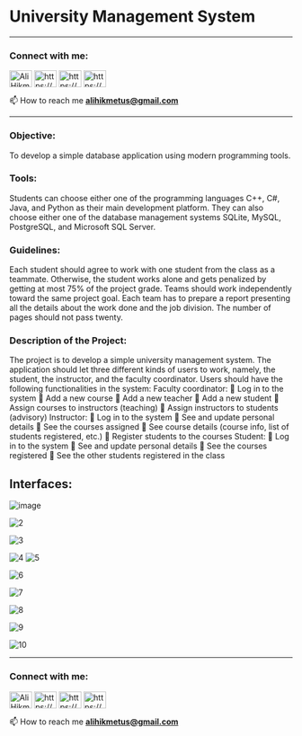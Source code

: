 # University Management System

___________________________________________________________________________________________________________________


<h3 align="left">Connect with me:</h3>
<p align="left">
<a href="https://twitter.com/AliHikmetKeklik" target="blank"><img align="center" src="https://raw.githubusercontent.com/rahuldkjain/github-profile-readme-generator/master/src/images/icons/Social/twitter.svg" alt="AliHikmetKeklik" height="30" width="40" /></a>
<a href="https://www.linkedin.com/in/ali-hikmet-keklik/" target="blank"><img align="center" src="https://raw.githubusercontent.com/rahuldkjain/github-profile-readme-generator/master/src/images/icons/Social/linked-in-alt.svg" alt="https://www.linkedin.com/in/ali-hikmet-keklik/" height="30" width="40" /></a>
<a href="https://www.facebook.com/keklik.hikmet" target="blank"><img align="center" src="https://raw.githubusercontent.com/rahuldkjain/github-profile-readme-generator/master/src/images/icons/Social/facebook.svg" alt="https://www.facebook.com/keklik.hikmet" height="30" width="40" /></a>
<a href="https://www.instagram.com/ali.hikmet_/?next=%2F" target="blank"><img align="center" src="https://raw.githubusercontent.com/rahuldkjain/github-profile-readme-generator/master/src/images/icons/Social/instagram.svg" alt="https://www.instagram.com/ali.hikmet_/?next=%2F" height="30" width="40" /></a>
</p>

📫 How to reach me **alihikmetus@gmail.com**

___________________________________________________________________________________________________________________


### Objective:
To develop a simple database application using modern programming tools.
### Tools:
Students can choose either one of the programming languages C++, C#, Java, and Python as their main development platform. They can
also choose either one of the database management systems SQLite, MySQL, PostgreSQL, and Microsoft SQL Server.
### Guidelines:
Each student should agree to work with one student from the class as a teammate. Otherwise, the student works alone and gets penalized
by getting at most 75% of the project grade. Teams should work independently toward the same project goal. Each team has to prepare
a report presenting all the details about the work done and the job division. The number of pages should not pass twenty.
### Description of the Project:
The project is to develop a simple university management system. The application should let three different kinds of users to work,
namely, the student, the instructor, and the faculty coordinator. Users should have the following functionalities in the system:
Faculty coordinator:
 Log in to the system
 Add a new course
 Add a new teacher
 Add a new student
 Assign courses to instructors (teaching)
 Assign instructors to students (advisory)
Instructor:
 Log in to the system
 See and update personal details
 See the courses assigned
 See course details (course info, list of students registered, etc.)
 Register students to the courses
Student:
 Log in to the system
 See and update personal details
 See the courses registered
 See the other students registered in the class


## Interfaces:
![image](https://user-images.githubusercontent.com/76850300/197336915-c9e73fe2-1c51-4e16-8643-bd2263240e29.png)

![2](https://user-images.githubusercontent.com/76850300/197336999-e0553854-bcd0-48b2-8d1f-ee3d83a92014.png)

![3](https://user-images.githubusercontent.com/76850300/197337003-337ac36f-2af5-4734-81f0-6d341b3e36da.png)

![4](https://user-images.githubusercontent.com/76850300/197337006-a479e1f6-9ab8-45bd-8afe-e435b56ba799.png) ![5](https://user-images.githubusercontent.com/76850300/197337012-50f6b5cd-3de8-49aa-b858-a132f9c74c69.png)

![6](https://user-images.githubusercontent.com/76850300/197337015-6bfec4c1-53d9-4793-b8b8-56306732ea38.png)

![7](https://user-images.githubusercontent.com/76850300/197337017-ee08840e-8aa9-47d6-88b6-85bf4f220f34.png)

![8](https://user-images.githubusercontent.com/76850300/197337020-c22835f2-3b47-44bc-8bcb-6a930b6b77e1.png)

![9](https://user-images.githubusercontent.com/76850300/197337022-a946749a-0366-4b4c-a3ce-3ad8cbadd69d.png)

![10](https://user-images.githubusercontent.com/76850300/197337026-986779c5-337e-4515-bbc0-da3045eda5b9.png)


___________________________________________________________________________________________________________________


<h3 align="left">Connect with me:</h3>
<p align="left">
<a href="https://twitter.com/AliHikmetKeklik" target="blank"><img align="center" src="https://raw.githubusercontent.com/rahuldkjain/github-profile-readme-generator/master/src/images/icons/Social/twitter.svg" alt="AliHikmetKeklik" height="30" width="40" /></a>
<a href="https://www.linkedin.com/in/ali-hikmet-keklik/" target="blank"><img align="center" src="https://raw.githubusercontent.com/rahuldkjain/github-profile-readme-generator/master/src/images/icons/Social/linked-in-alt.svg" alt="https://www.linkedin.com/in/ali-hikmet-keklik/" height="30" width="40" /></a>
<a href="https://www.facebook.com/keklik.hikmet" target="blank"><img align="center" src="https://raw.githubusercontent.com/rahuldkjain/github-profile-readme-generator/master/src/images/icons/Social/facebook.svg" alt="https://www.facebook.com/keklik.hikmet" height="30" width="40" /></a>
<a href="https://www.instagram.com/ali.hikmet_/?next=%2F" target="blank"><img align="center" src="https://raw.githubusercontent.com/rahuldkjain/github-profile-readme-generator/master/src/images/icons/Social/instagram.svg" alt="https://www.instagram.com/ali.hikmet_/?next=%2F" height="30" width="40" /></a>
</p>

📫 How to reach me **alihikmetus@gmail.com**

